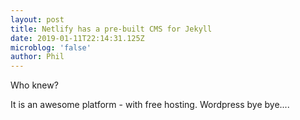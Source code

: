 ```yaml
---
layout: post
title: Netlify has a pre-built CMS for Jekyll
date: 2019-01-11T22:14:31.125Z
microblog: 'false'
author: Phil
---
```

Who knew?

It is an awesome platform - with free hosting. Wordpress bye bye....
